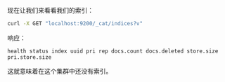 现在让我们来看看我们的索引：
```bash
curl -X GET "localhost:9200/_cat/indices?v"
```
响应：
```
health status index uuid pri rep docs.count docs.deleted store.size pri.store.size
```

这就意味着在这个集群中还没有索引。